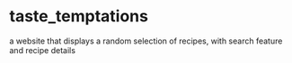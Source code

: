 # taste_temptations
a website that displays a random selection of recipes, with search feature and recipe details
